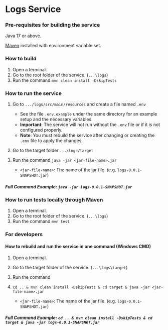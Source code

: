 # Logs Service

### Pre-requisites for building the service
Java 17 or above.

[Maven](https://maven.apache.org/download.cgi) installed with environment variable set.

### How to build
1. Open a terminal.
2. Go to the root folder of the service. (`...\logs`)
2. Run the command `mvn clean install -DskipTests`

### How to run the service
1. Go to `.../logs/src/main/resources` and create a file named `.env`
   - See the file `.env.example` under the same directory for an example setup and the necessary variables.
   - **Important**: The service will not run without the `.env` file or if it is not configured properly.
   - **Note**: You must rebuild the service after changing or creating the `.env` file to apply the changes.

2. Go to the target folder  `.../logs/target`
3. Run the command `java -jar <jar-file-name>.jar`

    * `<jar-file-name>`: The name of the jar file. (e.g. `logs-0.0.1-SNAPSHOT.jar`)

##### Full Command Example: `java -jar logs-0.0.1-SNAPSHOT.jar`

### How to run tests locally through Maven
1. Open a terminal.
2. Go to the root folder of the service. (`...\logs`)
3. Run the command `mvn test`

### For developers

#### How to rebuild and run the service in one command (Windows CMD)
1. Open a terminal.
2. Go to the target folder of the service. (`...\logs\target`)
3. Run the command
4. `cd .. & mvn clean install -DskipTests & cd target & java -jar <jar-file-name>.jar`

    * `<jar-file-name>`: The name of the jar file. (e.g. `logs-0.0.1-SNAPSHOT.jar`)

##### Full Command Example: `cd .. & mvn clean install -DskipTests & cd target & java -jar logs-0.0.1-SNAPSHOT.jar`
